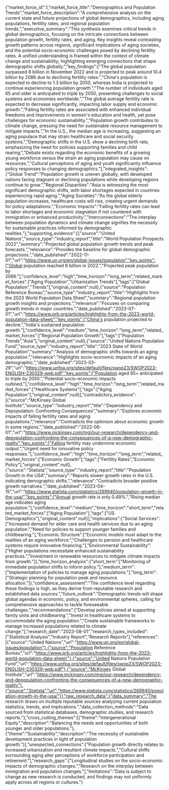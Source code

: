 {"market_force_id":1,"market_force_title":"Demographics and Population Trends","market_force_description":"A comprehensive analysis on the current state and future projections of global demographics, including aging populations, fertility rates, and regional population trends.","executive_summary":"This synthesis examines critical trends in global demographics, focusing on the intricate connections between population growth, fertility rates, and aging. Key insights reveal contrasting growth patterns across regions, significant implications of aging societies, and the potential socio-economic challenges posed by declining fertility rates. A unified understanding is framed within the context of climate change and sustainability, highlighting emerging connections that shape demographic shifts globally.","key_findings":["The global population surpassed 8 billion in November 2022 and is projected to peak around 10.4 billion by 2086 due to declining fertility rates.","China's population is expected to decline to 1.3 billion by 2050, whereas India is projected to continue experiencing population growth.","The number of individuals aged 65 and older is anticipated to triple by 2050, presenting challenges to social systems and economies worldwide.","The global average fertility rate is expected to decrease significantly, impacting labor supply and economic growth.","Falling fertility rates are associated with enhanced individual freedoms and improvements in women's education and health, yet pose challenges for economic sustainability.","Population growth contributes to climate change, pressing the need for sustainable resource management to mitigate impacts.","In the U.S., the median age is increasing, suggesting an aging populace that may strain healthcare and social security systems.","Demographic shifts in the U.S. show a declining birth rate, emphasizing the need for policies supporting families and child rearing.","Debate exists regarding the economic benefits of a growing young workforce versus the strain an aging population may cause on resources.","Cultural perceptions of aging and youth significantly influence policy responses to changing demographics."],"integrated_insights":{"Global Trend":"Population growth is uneven globally, with developed nations facing stagnant or declining populations while developing regions continue to grow.","Regional Disparities":"Asia is witnessing the most significant demographic shifts, with labor shortages expected in countries experiencing rapid aging.","Aging Societies":"As the global elderly population increases, healthcare costs will rise, creating urgent demands for policy adaptations.","Economic Impacts":"Falling fertility rates can lead to labor shortages and economic stagnation if not countered with immigration or enhanced productivity.","Interconnections":"The interplay between population dynamics and climate change signifies the necessity for sustainable practices informed by demographic realities."},"supporting_evidence":[{"source":"United Nations","source_type":"industry_report","title":"World Population Prospects 2022","summary":"Projected global population growth trends and peak forecasts.","relevance":"Provides the baseline for global demographic projections.","date_published":"2022-11-01","url":"https://www.un.org/en/global-issues/population","key_points":["Global population reached 8 billion in 2022.","Projected peak population by 2086."],"confidence_level":"high","time_horizon":"long_term","related_market_forces":["Aging Population","Urbanization Trends"],"tags":["Global Population","Trends"],"original_content":null},{"source":"Population Reference Bureau","source_type":"industry_report","title":"Highlights from the 2023 World Population Data Sheet","summary":"Regional population growth insights and projections.","relevance":"Focuses on comparing growth trends in major countries.","date_published":"2023-07-01","url":"https://www.prb.org/articles/highlights-from-the-2023-world-population-data-sheet/","key_points":["China's population projected to decline.","India's sustained population growth."],"confidence_level":"medium","time_horizon":"long_term","related_market_forces":["Regional Population Growth"],"tags":["Population Trends","Asia"],"original_content":null},{"source":"United Nations Population Fund","source_type":"industry_report","title":"2023 State of World Population","summary":"Analysis of demographic shifts towards an aging population.","relevance":"Highlights socio-economic impacts of an aging demographic.","date_published":"2023-03-29","url":"https://www.unfpa.org/sites/default/files/swop23/SWOP2023-ENGLISH-230329-web.pdf","key_points":["Population aged 65+ anticipated to triple by 2050.","Potential socio-economic impacts outlined."],"confidence_level":"high","time_horizon":"long_term","related_market_forces":["Healthcare Systems"],"tags":["Aging Population"],"original_content":null}],"contradictory_evidence":[{"source":"McKinsey Global Institute","source_type":"industry_report","title":"Dependency and Depopulation: Confronting Consequences","summary":"Explores economic impacts of falling fertility rates and aging populations.","relevance":"Contradicts the optimism about economic growth in some regions.","date_published":"2022-06-01","url":"https://www.mckinsey.com/mgi/our-research/dependency-and-depopulation-confronting-the-consequences-of-a-new-demographic-reality","key_points":["Falling fertility may undermine economic output.","Urgent need for innovative policy responses."],"confidence_level":"high","time_horizon":"long_term","related_market_forces":["Economic Growth"],"tags":["Fertility Rates","Economic Policy"],"original_content":null},{"source":"Statista","source_type":"industry_report","title":"Population Growth in the USA","summary":"Reports slower growth rates in the U.S. indicating demographic shifts.","relevance":"Contradicts broader positive growth narratives.","date_published":"2023-04-15","url":"https://www.statista.com/statistics/269940/population-growth-in-the-usa/","key_points":["Annual growth rate is only 0.49%.","Rising median age indicates aging population."],"confidence_level":"medium","time_horizon":"short_term","related_market_forces":["Aging Population"],"tags":["US Demographics"],"original_content":null}],"implications":{"Social Services":["Increased demand for elder care and health services due to an aging population.","Need for policies to support younger families and childbearing."],"Economic Structure":["Economic models must adapt to the realities of an aging workforce.","Challenges to pension and healthcare systems require innovative financing."],"Environmental Sustainability":["Higher populations necessitate enhanced sustainability practices.","Investment in renewable resources to mitigate climate impacts from growth."]},"time_horizon_analysis":{"short_term":["Monitoring of immediate population shifts to inform policy."],"medium_term":["Implementation of policies to manage aging populations."],"long_term":["Strategic planning for population peak and resource allocation."]},"confidence_assessment":"The confidence level regarding these findings is high, as they derive from reputable research and established data sources.","future_outlook":"Demographic trends will shape global agendas in economic, policy, and environmental spheres, calling for comprehensive approaches to tackle foreseeable challenges.","recommendations":["Develop policies aimed at supporting family units and childbearing.","Invest in healthcare systems to accommodate the aging population.","Create sustainable frameworks to manage increased populations related to climate change."],"research_date":"2023-08-01","research_types_included":["Statistical Analysis","Industry Report","Research Reports"],"references":[{"source":"United Nations","url":"https://www.un.org/en/global-issues/population"},{"source":"Population Reference Bureau","url":"https://www.prb.org/articles/highlights-from-the-2023-world-population-data-sheet/"},{"source":"United Nations Population Fund","url":"https://www.unfpa.org/sites/default/files/swop23/SWOP2023-ENGLISH-230329-web.pdf"},{"source":"McKinsey Global Institute","url":"https://www.mckinsey.com/mgi/our-research/dependency-and-depopulation-confronting-the-consequences-of-a-new-demographic-reality"},{"source":"Statista","url":"https://www.statista.com/statistics/269940/population-growth-in-the-usa/"}],"raw_research_data":{"data_summary":"The research draws on multiple reputable sources analyzing current population statistics, trends, and implications.","data_collection_methods":"Data sourced from statistical databases, demographic studies, and research reports."},"cross_cutting_themes":[{"theme":"Intergenerational Equity","description":"Balancing the needs and opportunities of both younger and older populations."},{"theme":"Sustainability","description":"The necessity of sustainable development practices in light of population growth."}],"unexpected_connections":["Population growth directly relates to increased urbanization and resultant climate impacts.","Cultural shifts surrounding aging alter perceptions of workforce participation and retirement."],"research_gaps":["Longitudinal studies on the socio-economic impacts of demographic changes.","Research on the interplay between immigration and population changes."],"limitations":"Data is subject to change as new research is conducted, and findings may not uniformly apply across all regions or cultures."}